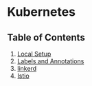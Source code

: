 # Kubernetes

## Table of Contents
1. [Local Setup](./local-setup.md)
1. [Labels and Annotations](./labels-and-annotations.md)
1. [linkerd](./linkerd.md)
1. [Istio](./istio.md)
